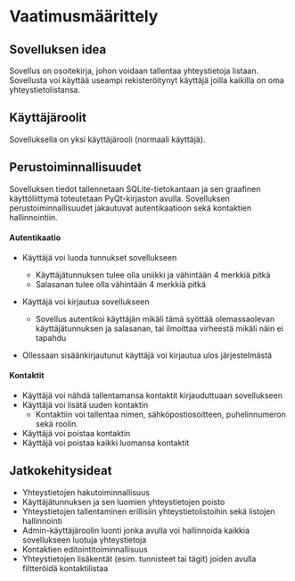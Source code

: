 # Vaatimusmäärittely

## Sovelluksen idea

Sovellus on osoitekirja, johon voidaan tallentaa yhteystietoja listaan. Sovellusta voi käyttää useampi rekisteröitynyt käyttäjä joilla kaikilla on oma yhteystietolistansa.

## Käyttäjäroolit

Sovelluksella on yksi käyttäjärooli (normaali käyttäjä).

## Perustoiminnallisuudet

Sovelluksen tiedot tallennetaan SQLite-tietokantaan ja
sen graafinen käyttöliittymä toteutetaan PyQt-kirjaston avulla. Sovelluksen perustoiminnallisuudet jakautuvat autentikaatioon sekä kontaktien hallinnointiin.

#### Autentikaatio

- Käyttäjä voi luoda tunnukset sovellukseen

  - Käyttäjätunnuksen tulee olla uniikki ja vähintään 4 merkkiä pitkä
  - Salasanan tulee olla vähintään 4 merkkiä pitkä

- Käyttäjä voi kirjautua sovellukseen

  - Sovellus autentikoi käyttäjän mikäli tämä syöttää olemassaolevan käyttäjätunnuksen ja salasanan, tai ilmoittaa virheestä mikäli näin ei tapahdu

- Ollessaan sisäänkirjautunut käyttäjä voi kirjautua ulos järjestelmästä

#### Kontaktit

- Käyttäjä voi nähdä tallentamansa kontaktit kirjauduttuaan sovellukseen
- Käyttäjä voi lisätä uuden kontaktin
  - Kontaktiin voi tallentaa nimen, sähköpostiosoitteen, puhelinnumeron sekä roolin.
- Käyttäjä voi poistaa kontaktin
- Käyttäjä voi poistaa kaikki luomansa kontaktit

## Jatkokehitysideat

- Yhteystietojen hakutoiminnallisuus
- Käyttäjätunnuksen ja sen luomien yhteystietojen poisto
- Yhteystietojen tallentaminen erillisiin yhteystietolistoihin sekä listojen hallinnointi
- Admin-käyttäjäroolin luonti jonka avulla voi hallinnoida kaikkia sovellukseen luotuja yhteystietoja
- Kontaktien editointitoiminnallisuus
- Yhteystietojen lisäkentät (esim. tunnisteet tai tägit) joiden avulla filtteröidä kontaktilistaa
